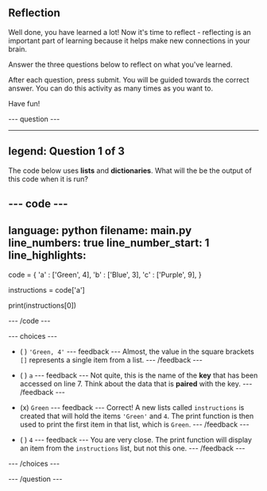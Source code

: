 ## Reflection

Well done, you have learned a lot! Now it's time to reflect - reflecting is an important part of learning because it helps make new connections in your brain.

Answer the three questions below to reflect on what you've learned.

After each question, press submit. You will be guided towards the correct answer. You can do this activity as many times as you want to.

Have fun!

--- question ---

---
legend: Question 1 of 3
---
The code below uses **lists** and **dictionaries**. What will the be the output of this code when it is run?

--- code ---
---
language: python
filename: main.py
line_numbers: true
line_number_start: 1
line_highlights: 
---
code = {
    'a' : ['Green', 4],
    'b' : ['Blue', 3],
    'c' : ['Purple', 9],
}

instructions = code['a']

print(instructions[0])

--- /code ---

--- choices ---

- ( )
`'Green, 4'`
  --- feedback ---
Almost, the value in the square brackets `[]` represents a single item from a list. 
  --- /feedback ---

- ( )
`a`
  --- feedback ---
Not quite, this is the name of the **key** that has been accessed on line 7. Think about the data that is **paired** with the key. 
  --- /feedback ---

- (x) 
`Green`
  --- feedback ---
Correct! A new lists called `instructions` is created that will hold the items `'Green'` and `4`. The print function is then used to print the first item in that list, which is `Green`.
  --- /feedback ---

- ( ) 
`4`
  --- feedback ---
You are very close. The print function will display an item from the `instructions` list, but not this one. 
  --- /feedback ---

--- /choices ---

--- /question ---
